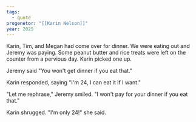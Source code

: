 ```yaml
---
tags:
  - quote
progenetor: "[[Karin Nelson]]"
year: 2025
---
```

Karin, Tim, and Megan had come over for dinner. We were eating out and Jeremy was paying. Some peanut butter and rice treats were left on the counter from a pervious day. Karin picked one up.

Jeremy said "You won't get dinner if you eat that."

Karin responded, saying "I'm 24, I can eat it if I want."

"Let me rephrase," Jeremy smiled. "I won't pay for your dinner if you eat that."

Karin shrugged. "I'm only 24!" she said.